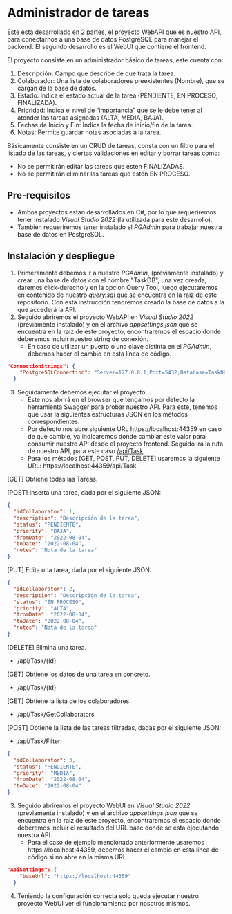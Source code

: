 # Administrador de tareas
Este está desarrollado en 2 partes, el proyecto WebAPI que es nuestro API, para conectarnos a una base de datos PostgreSQL para manejar el backend. El segundo desarrollo es el WebUI que contiene el frontend.

El proyecto consiste en un administrador básico de tareas, este cuenta con:
1. Descripción: Campo que describe de que trata la tarea. 
2. Colaborador: Una lista de colaboradores preexistentes (Nombre), que se cargan de la base de datos.
3. Estado: Indica el estado actual de la tarea (PENDIENTE, EN PROCESO, FINALIZADA).
4. Prioridad: Indica el nivel de “importancia” que se le debe tener al atender las tareas asignadas (ALTA, MEDIA, BAJA).
5. Fechas de Inicio y Fin: Indica la fecha de inicio/fin de la tarea.
6. Notas: Permite guardar notas asociadas a la tarea.

Básicamente consiste en un CRUD de tareas, consta con un filtro para el listado de las tareas, y ciertas validaciones en editar y borrar tareas como:
- No se permitirán editar las tareas que estén FINALIZADAS.
- No se permitirán eliminar las tareas que estén EN PROCESO.

## Pre-requisitos
- Ambos proyectos estan desarrollados en C#, por lo que requeriremos tener instalado _Visual Studio 2022_ (la utilizada para este desarrollo).
- También requeriremos tener instalado el _PGAdmin_ para trabajar nuestra base de datos en PostgreSQL.

## Instalación y despliegue
1. Primeramente debemos ir a nuestro _PGAdmin_, (previamente instalado) y crear una base de datos con el nombre "TaskDB", una vez creada, daremos click-derecho y en la opcion Query Tool, luego ejecutaremos en contenido de nuestro _query.sql_ que se encuentra en la raíz de este repositorio. Con esta instrucción tendremos creado la base de datos a la que accederá la API.
2. Seguido abriremos el proyecto WebAPI en _Visual Studio 2022_ (previamente instalado) y en el archivo _appsettings.json_ que se encuentra en la raíz de este proyecto, encontraremos el espacio donde deberemos incluir nuestro string de conexión.
   - En caso de utilizar un puerto o una clave distinta en el _PGAdmin_, debemos hacer el cambio en esta línea de código.
```json
"ConnectionStrings": {
    "PostgreSQLConnection": "Server=127.0.0.1;Port=5432;Database=TaskDB;User Id=postgres;Password=admin;"
  }
```
3. Seguidamente debemos ejecutar el proyecto.
   - Este nos abrirá en el browser que tengamos por defecto la herramienta Swagger para probar nuestro API. Para este, tenemos que usar la siguientes estructuras JSON en los métodos correspondientes.
   - Por defecto nos abre siguiente URL https://localhost:44359 en caso de que cambie, ya indicaremos donde cambiar este valor para consumir nuestro API desde el proyecto frontend. Seguido irá la ruta de nuestro API, para este caso [/api/Task](https://localhost:44359/api/Task).
   - Para los métodos [GET, POST, PUT, DELETE] usaremos la siguiente URL: https://localhost:44359/api/Task.

[GET] Obtiene todas las Tareas. 

[POST] Inserta una tarea, dada por el siguiente JSON:
```json
{
  "idCollaborator": 1,
  "description": "Descripción de la tarea",
  "status": "PENDIENTE",
  "priority": "BAJA",
  "fromDate": "2022-08-04",
  "toDate": "2022-08-04",
  "notes": "Nota de la tarea"
}
```

[PUT] Edita una tarea, dada por el siguiente JSON:
```json
{
  "idCollaborator": 2,
  "description": "Descripción de la tarea",
  "status": "EN PROCESO",
  "priority": "ALTA",
  "fromDate": "2022-08-04",
  "toDate": "2022-08-04",
  "notes": "Nota de la tarea"
}
```
[DELETE] Elimina una tarea.
- /api/Task/{id}

[GET] Obtiene los datos de una tarea en concreto.
- /api/Task/{id}

[GET] Obtiene la lista de los colaboradores.
- /api/Task/GetCollaborators

[POST] Obtiene la lista de las tareas filtradas, dadas por el siguiente JSON:
- /api/Task/Filter
```json
{
  "idCollaborator": 3,
  "status": "PENDIENTE",
  "priority": "MEDIA",
  "fromDate": "2022-08-04",
  "toDate": "2022-08-04"
}
```
   
3. Seguido abriremos el proyecto WebUI en _Visual Studio 2022_ (previamente instalado) y en el archivo _appsettings.json_ que se encuentra en la raíz de este proyecto, encontraremos el espacio donde deberemos incluir el resultado del URL base donde se esta ejecutando nuestra API. 
   - Para el caso de ejemplo mencionado anteriormente usaremos https://localhost:44359, debemos hacer el cambio en esta línea de código si no abre en la misma URL.
```json
"ApiSettings": {
    "baseUrl": "https://localhost:44359"
  }
```
4. Teniendo la configuración correcta solo queda ejecutar nuestro proyecto WebUI ver el funcionamiento por nosotros mismos.


